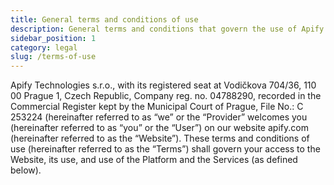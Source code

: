 ```yaml
---
title: General terms and conditions of use
description: General terms and conditions that govern the use of Apify website, platform and services.
sidebar_position: 1
category: legal
slug: /terms-of-use
---
```


Apify Technologies s.r.o., with its registered seat at Vodičkova 704/36, 110 00 Prague 1, Czech Republic, Company reg. no. 04788290, recorded in the Commercial Register kept by the Municipal Court of Prague, File No.: C 253224 (hereinafter referred to as “we” or the “Provider” welcomes you (hereinafter referred to as “you” or the “User”) on our website apify.com (hereinafter referred to as the “Website”). These terms and conditions of use (hereinafter referred to as the “Terms”) shall govern your access to the Website, its use, and use of the Platform and the Services (as defined below).
